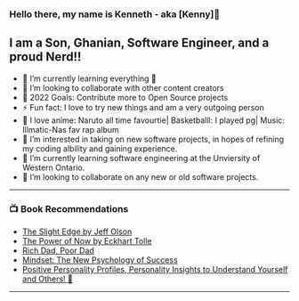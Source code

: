 ### Hello there, my name is Kenneth - aka [Kenny]👋
## I am a Son, Ghanian, Software Engineer, and a proud Nerd!!

- 🌱 I’m currently learning everything 🤣
- 👯 I’m looking to collaborate with other content creators
- 🥅 2022 Goals: Contribute more to Open Source projects
- ⚡ Fun fact: I love to try new things and am a very outgoing person 
- 👋 I love anime: Naruto all time favourtie| Basketballl: I played pg| Music: Illmatic-Nas fav rap album 
- 👀 I’m interested in taking on new software projects, in hopes of refining my coding albility and gaining experience.
- 🌱 I’m currently learning software engineering at the Unviersity of Western Ontario. 
- 💞️ I’m looking to collaborate on any new or old software projects.

---

### 📺 Book Recommendations 

<!-- Recommendations:START -->
- [The Slight Edge by Jeff Olson](https://www.goodreads.com/en/book/show/590652.The_Slight_Edge)
- [The Power of Now by Eckhart Tolle](https://www.goodreads.com/book/show/6708.The_Power_of_Now)
- [Rich Dad, Poor Dad](https://www.goodreads.com/book/show/69571.Rich_Dad_Poor_Dad)
- [Mindset: The New Psychology of Success](https://www.amazon.ca/Mindset-Psychology-Carol-S-Dweck/dp/0345472322)
- [Positive Personality Profiles, Personality Insights to Understand Yourself and Others! 🤯](https://www.amazon.ca/Positive-Personality-Profiles-D-i-S-C-over-Understand/dp/0964108003/ref=sr_1_1?keywords=positive+personality+profile+by+robert+rohm&qid=1641083401&sprefix=positive+perso%2Caps%2C86&sr=8-1)
<!-- Recommendations:END -->

---

<!---
aidoo4585/aidoo4585 is a ✨ special ✨ repository because its `README.md` (this file) appears on your GitHub profile.
You can click the Preview link to take a look at your changes.
--->
